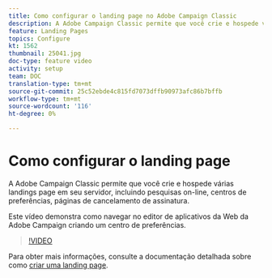```yaml
---
title: Como configurar o landing page no Adobe Campaign Classic
description: A Adobe Campaign Classic permite que você crie e hospede várias landings page em seu servidor, incluindo pesquisas on-line, centros de preferências, páginas de cancelamento de assinatura. Este vídeo demonstra como navegar no editor de aplicativos da Web da Adobe Campaign criando um centro de preferências.
feature: Landing Pages
topics: Configure
kt: 1562
thumbnail: 25041.jpg
doc-type: feature video
activity: setup
team: DOC
translation-type: tm+mt
source-git-commit: 25c52ebde4c815fd7073dffb90973afc86b7bffb
workflow-type: tm+mt
source-wordcount: '116'
ht-degree: 0%

---
```



# Como configurar o landing page

A Adobe Campaign Classic permite que você crie e hospede várias landings page em seu servidor, incluindo pesquisas on-line, centros de preferências, páginas de cancelamento de assinatura.

Este vídeo demonstra como navegar no editor de aplicativos da Web da Adobe Campaign criando um centro de preferências.

>[!VIDEO](https://video.tv.adobe.com/v/25041?quality=12)

Para obter mais informações, consulte a documentação detalhada sobre como [criar uma landing page](https://docs.adobe.com/content/help/en/campaign-classic/using/designing-content/editing-html-content/creating-a-landing-page.html).
